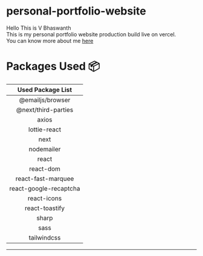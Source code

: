 # personal-portfolio-website

Hello This is V Bhaswanth <br>
This is my personal portfolio website production build live on vercel.<br>
You can know more about me [here](https://personal-portfolio-website-iota-gules.vercel.app/) 


# Packages Used :package:

|   Used Package List    |
| :--------------------: |
|    @emailjs/browser    |
|  @next/third-parties   |
|         axios          |
|      lottie-react      |
|          next          |
|       nodemailer       |
|         react          |
|       react-dom        |
|   react-fast-marquee   |
| react-google-recaptcha |
|      react-icons       |
|     react-toastify     |
|         sharp          |
|          sass          |
|      tailwindcss       |

---

